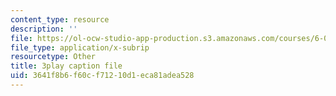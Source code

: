 ```yaml
---
content_type: resource
description: ''
file: https://ol-ocw-studio-app-production.s3.amazonaws.com/courses/6-002-circuits-and-electronics-spring-2007/3641f8b6f60cf71210d1eca81adea528_9RqFFlZgf60.srt
file_type: application/x-subrip
resourcetype: Other
title: 3play caption file
uid: 3641f8b6-f60c-f712-10d1-eca81adea528
---
```

